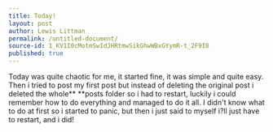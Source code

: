 ```yaml
---
title: Today!
layout: post
author: Lewis Littman
permalink: /untitled-document/
source-id: 1_KV1I0cMotmSwIdJHRtmwSikGhwWBxGYymR-t_2F9I8
published: true
---
```

Today was quite chaotic for me, it started fine, it was simple and quite easy. Then i tried to post my first post but instead of deleting the original post i deleted the whole** **posts folder so i had to restart, luckily i could remember how to do everything and managed to do it all. I didn't know what to do at first so i started to panic, but then i just said to myself i?ll just have to restart, and i did!

